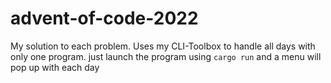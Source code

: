 # advent-of-code-2022

My solution to each problem.
Uses my CLI-Toolbox to handle all days with only one program.
just launch the program using `cargo run` and a menu will pop up with each day
